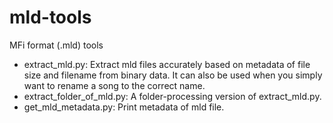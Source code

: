 # mld-tools
MFi format (.mld) tools
- extract_mld.py: Extract mld files accurately based on metadata of file size and filename from binary data. It can also be used when you simply want to rename a song to the correct name.
- extract_folder_of_mld.py:  A folder-processing version of extract_mld.py.
- get_mld_metadata.py: Print metadata of mld file.

